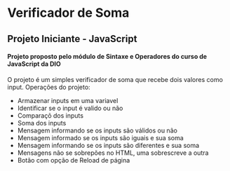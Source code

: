 # Verificador de Soma

## Projeto Iniciante - JavaScript

#### Projeto proposto pelo módulo de Sintaxe e Operadores do curso de JavaScript da DIO

O projeto é um simples verificador de soma que recebe dois valores como input.
Operações do projeto:
<ul>
    <li>Armazenar inputs em uma variavel</li>
    <li>Identificar se o input é valido ou não</li>
    <li>Comparaçõ dos inputs</li>
    <li>Soma dos inputs</li>
    <li>Mensagem informando se os inputs são válidos ou não</li>
    <li>Mensagem informado se os inputs são iguais e sua soma</li>
    <li>Mensagem informando se os inputs são diferentes e sua soma</li>
    <li>Mensagens não se sobrepões no HTML, uma sobrescreve a outra</li>
    <li>Botão com opção de Reload de página</li>
</ul>